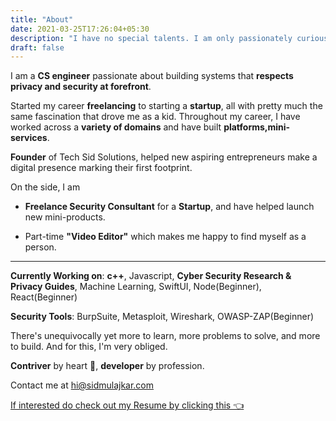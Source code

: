 ```yaml
---
title: "About"
date: 2021-03-25T17:26:04+05:30
description: "I have no special talents. I am only passionately curious. A software developer/entrepreneur who is passionately curious about technology and shares his valuable insights with the community through his blogs."
draft: false
---
```


I am a **CS engineer** passionate about building systems that **respects privacy and security at forefront**.

Started my career **freelancing** to starting a **startup**, all with pretty much the same fascination that drove me as a kid. Throughout my career, I have worked across a **variety of domains** and have built **platforms,mini-services**.

**Founder** of Tech Sid Solutions, helped new aspiring entrepreneurs make a digital presence marking their first footprint. 

On the side, I am

- **Freelance Security Consultant** for a **Startup**, and have helped launch new mini-products.

- Part-time **"Video Editor"** which makes me happy to find myself as a person.

----

**Currently Working on**: **c++**, Javascript, **Cyber Security Research & Privacy Guides**, Machine Learning, SwiftUI, Node(Beginner), React(Beginner)

**Security Tools**: BurpSuite, Metasploit, Wireshark, OWASP-ZAP(Beginner)


There's unequivocally yet more to learn, more problems to solve, and more to build. And for this, I'm very obliged.


**Contriver** by heart 💚, **developer** by profession. 

Contact me at hi@sidmulajkar.com 

[If interested do check out my Resume by clicking this 👈](https://drive.google.com/file/d/1wKjuJvRKI5KIiFmExFJ_FTo5Qt_W7mXl/view?usp=sharing)